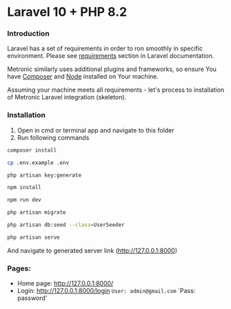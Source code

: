 # Laravel 10 + PHP 8.2

### Introduction
Laravel has a set of requirements in order to ron smoothly in specific environment. Please see [requirements](https://laravel.com/docs/10.x) section in Laravel documentation.

Metronic similarly uses additional plugins and frameworks, so ensure You have [Composer](https://getcomposer.org/) and [Node](https://nodejs.org/) installed on Your machine.

Assuming your machine meets all requirements - let's process to installation of Metronic Laravel integration (skeleton).

### Installation
1. Open in cmd or terminal app and navigate to this folder
2. Run following commands

```bash
composer install
```

```bash
cp .env.example .env
```

```bash
php artisan key:generate
```

```bash
npm install
```

```bash
npm run dev
```

```bash
php artisan migrate
```

```bash
php artisan db:seed --class=UserSeeder
```

```bash
php artisan serve
```

And navigate to generated server link (http://127.0.0.1:8000)

### Pages:

* Home page: http://127.0.0.1:8000/
* Login: http://127.0.0.1:8000/login
  `User: admin@gmail.com`
  `Pass: password'
